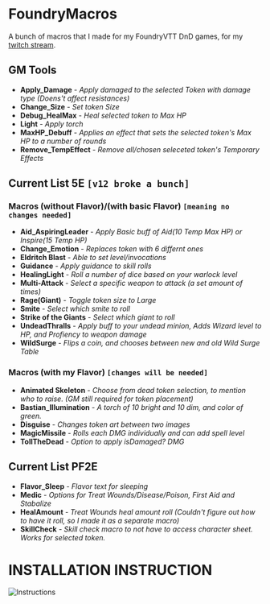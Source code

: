 # FoundryMacros
A bunch of macros that I made for my FoundryVTT DnD games, for my [twitch stream](https://www.twitch.tv/octopple_).

## GM Tools
* **Apply_Damage**         - *Apply damaged to the selected Token with damage type (Doens't affect resistances)*
* **Change_Size**          - *Set token Size*
* **Debug_HealMax**        - *Heal selected token to Max HP*
* **Light**                - *Apply torch*
* **MaxHP_Debuff**         - *Applies an effect that sets the selected token's Max HP to a number of rounds*
* **Remove_TempEffect**    - *Remove all/chosen seleceted token's Temporary Effects*

## Current List 5E `[v12 broke a bunch]`
### Macros (without Flavor)/(with basic Flavor) `[meaning no changes needed]`
* **Aid_AspiringLeader**   - *Apply Basic buff of Aid(10 Temp Max HP) or Inspire(15 Temp HP)*
* **Change_Emotion**       - *Replaces token with 6 differnt ones*
* **Eldritch Blast**	   - *Able to set level/invocations*
* **Guidance**             - *Apply guidance to skill rolls*
* **HealingLight**         - *Roll a number of dice based on your warlock level*
* **Multi-Attack**         - *Select a specific weapon to attack (a set amount of times)*
* **Rage(Giant)**          - *Toggle token size to Large*
* **Smite**                - *Select which smite to roll*
* **Strike of the Giants** - *Select which giant to roll*
* **UndeadThralls**        - *Apply buff to your undead minion, Adds Wizard level to HP, and Profiency to weapon damage*
* **WildSurge**            - *Flips a coin, and chooses between new and old Wild Surge Table*
### Macros (with my Flavor) `[changes will be needed]`
* **Animated Skeleton**    - *Choose from dead token selection, to mention who to raise. (GM still required for token placement)*
* **Bastian_Illumination** - *A torch of 10 bright and 10 dim, and color of green.*
* **Disguise**             - *Changes token art between two images*
* **MagicMissile**         - *Rolls each DMG individually and can add spell level*
* **TollTheDead**          - *Option to apply isDamaged? DMG*

## Current List PF2E
* **Flavor_Sleep**         - *Flavor text for sleeping*
* **Medic**                - *Options for Treat Wounds/Disease/Poison, First Aid and Stabalize*
* **HealAmount**           - *Treat Wounds heal amount roll (Couldn't figure out how to have it roll, so I made it as a separate macro)*
* **SkillCheck**           - *Skill check macro to not have to access character sheet. Works for selected token.*


# INSTALLATION INSTRUCTION
![Instructions](https://i.imgur.com/taqh5PG.png)
